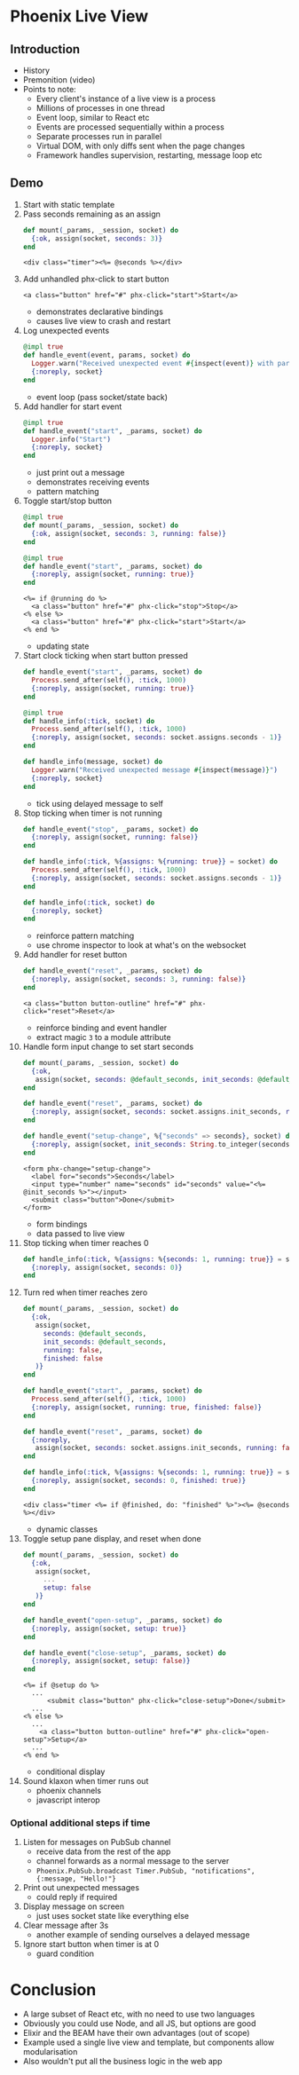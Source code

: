 # Phoenix Live View

## Introduction

* History
* Premonition (video)
* Points to note:
    - Every client's instance of a live view is a process
    - Millions of processes in one thread
    - Event loop, similar to React etc
    - Events are processed sequentially within a process
    - Separate processes run in parallel
    - Virtual DOM, with only diffs sent when the page changes
    - Framework handles supervision, restarting, message loop etc

## Demo

1. Start with static template
1. Pass seconds remaining as an assign
    ```elixir
    def mount(_params, _session, socket) do
      {:ok, assign(socket, seconds: 3)}
    end
    ```    
    ```html+eex
    <div class="timer"><%= @seconds %></div>
    ```
1. Add unhandled phx-click to start button
    ```html+eex
    <a class="button" href="#" phx-click="start">Start</a>
    ```
    - demonstrates declarative bindings
    - causes live view to crash and restart
1. Log unexpected events
    ```elixir
    @impl true
    def handle_event(event, params, socket) do
      Logger.warn("Received unexpected event #{inspect(event)} with params #{inspect(params)}")
      {:noreply, socket}
    end
    ```
    - event loop (pass socket/state back)
1. Add handler for start event
    ```elixir
    @impl true
    def handle_event("start", _params, socket) do
      Logger.info("Start")
      {:noreply, socket}
    end
    ```
    - just print out a message
    - demonstrates receiving events
    - pattern matching
1. Toggle start/stop button
    ```elixir
    @impl true
    def mount(_params, _session, socket) do
      {:ok, assign(socket, seconds: 3, running: false)}
    end

    @impl true
    def handle_event("start", _params, socket) do
      {:noreply, assign(socket, running: true)}
    end
    ```
    ```html+eex
    <%= if @running do %>
      <a class="button" href="#" phx-click="stop">Stop</a>
    <% else %>
      <a class="button" href="#" phx-click="start">Start</a>
    <% end %>
    ```
    - updating state
1. Start clock ticking when start button pressed
    ```elixir
    def handle_event("start", _params, socket) do
      Process.send_after(self(), :tick, 1000)
      {:noreply, assign(socket, running: true)}
    end

    @impl true
    def handle_info(:tick, socket) do
      Process.send_after(self(), :tick, 1000)
      {:noreply, assign(socket, seconds: socket.assigns.seconds - 1)}
    end

    def handle_info(message, socket) do
      Logger.warn("Received unexpected message #{inspect(message)}")
      {:noreply, socket}
    end
    ```
    - tick using delayed message to self
1. Stop ticking when timer is not running
    ```elixir
    def handle_event("stop", _params, socket) do
      {:noreply, assign(socket, running: false)}
    end

    def handle_info(:tick, %{assigns: %{running: true}} = socket) do
      Process.send_after(self(), :tick, 1000)
      {:noreply, assign(socket, seconds: socket.assigns.seconds - 1)}
    end

    def handle_info(:tick, socket) do
      {:noreply, socket}
    end
    ```
    - reinforce pattern matching
    - use chrome inspector to look at what's on the websocket
1. Add handler for reset button
    ```elixir
    def handle_event("reset", _params, socket) do
      {:noreply, assign(socket, seconds: 3, running: false)}
    end
    ```
    ```html+eex
    <a class="button button-outline" href="#" phx-click="reset">Reset</a>
    ```
    - reinforce binding and event handler
    - extract magic `3` to a module attribute
1. Handle form input change to set start seconds
    ```elixir
    def mount(_params, _session, socket) do
      {:ok,
       assign(socket, seconds: @default_seconds, init_seconds: @default_seconds, running: false)}
    end

    def handle_event("reset", _params, socket) do
      {:noreply, assign(socket, seconds: socket.assigns.init_seconds, running: false)}
    end

    def handle_event("setup-change", %{"seconds" => seconds}, socket) do
      {:noreply, assign(socket, init_seconds: String.to_integer(seconds))}
    end
    ```
    ```html+eex
    <form phx-change="setup-change">
      <label for="seconds">Seconds</label>
      <input type="number" name="seconds" id="seconds" value="<%= @init_seconds %>"></input>
      <submit class="button">Done</submit>
    </form>
    ```
    - form bindings
    - data passed to live view
1. Stop ticking when timer reaches 0
    ```elixir
    def handle_info(:tick, %{assigns: %{seconds: 1, running: true}} = socket) do
      {:noreply, assign(socket, seconds: 0)}
    end
    ```
1. Turn red when timer reaches zero
    ```elixir
    def mount(_params, _session, socket) do
      {:ok,
       assign(socket,
         seconds: @default_seconds,
         init_seconds: @default_seconds,
         running: false,
         finished: false
       )}
    end

    def handle_event("start", _params, socket) do
      Process.send_after(self(), :tick, 1000)
      {:noreply, assign(socket, running: true, finished: false)}
    end

    def handle_event("reset", _params, socket) do
      {:noreply,
       assign(socket, seconds: socket.assigns.init_seconds, running: false, finished: false)}
    end

    def handle_info(:tick, %{assigns: %{seconds: 1, running: true}} = socket) do
      {:noreply, assign(socket, seconds: 0, finished: true)}
    end
    ```
    ```html+eex
    <div class="timer <%= if @finished, do: "finished" %>"><%= @seconds %></div>
    ```
    - dynamic classes
1. Toggle setup pane display, and reset when done
    ```elixir
    def mount(_params, _session, socket) do
      {:ok,
       assign(socket,
         ...
         setup: false
       )}
    end

    def handle_event("open-setup", _params, socket) do
      {:noreply, assign(socket, setup: true)}
    end

    def handle_event("close-setup", _params, socket) do
      {:noreply, assign(socket, setup: false)}
    end
    ```
    ```html+eex
    <%= if @setup do %>
      ...
          <submit class="button" phx-click="close-setup">Done</submit>
      ...
    <% else %>
      ...
        <a class="button button-outline" href="#" phx-click="open-setup">Setup</a>
      ...
    <% end %>
    ```
    - conditional display
1. Sound klaxon when timer runs out
    - phoenix channels
    - javascript interop

### Optional additional steps if time

1. Listen for messages on PubSub channel
    - receive data from the rest of the app
    - channel forwards as a normal message to the server
    - `Phoenix.PubSub.broadcast Timer.PubSub, "notifications", {:message, "Hello!"}`
1. Print out unexpected messages
    - could reply if required
1. Display message on screen
    - just uses socket state like everything else
1. Clear message after 3s
    - another example of sending ourselves a delayed message
1. Ignore start button when timer is at 0
    - guard condition

# Conclusion

* A large subset of React etc, with no need to use two languages
* Obviously you could use Node, and all JS, but options are good
* Elixir and the BEAM have their own advantages (out of scope)
* Example used a single live view and template, but components allow
  modularisation
* Also wouldn't put all the business logic in the web app
